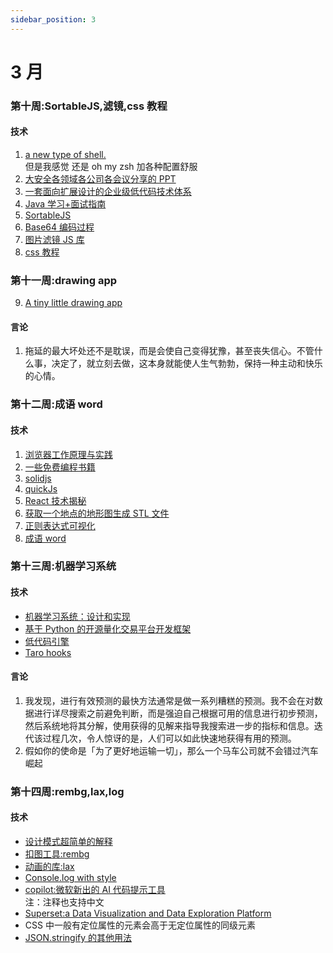 ```yaml
---
sidebar_position: 3
---
```


# 3 月

### 第十周:SortableJS,滤镜,css 教程

#### 技术

1. [a new type of shell.](https://www.nushell.sh/) <br />
   但是我感觉 还是 oh my zsh 加各种配置舒服
2. [大安全各领域各公司各会议分享的 PPT](https://github.com/FeeiCN/Security-PPT) <br />
3. [一套面向扩展设计的企业级低代码技术体系](http://lowcode-engine.cn/) <br />
4. [Java 学习+面试指南](https://github.com/Snailclimb/JavaGuide)<br />
5. [SortableJS](https://sortablejs.github.io/Sortable/)
6. [Base64 编码过程](https://devtool.tech/base64)
7. [图片滤镜 JS 库](https://github.com/PixiColorEffects/pixi-color-effects)
8. [css 教程](https://pengfeixc.com/tutorial/css/introduction)

### 第十一周:drawing app

9. [A tiny little drawing app](https://github.com/tldraw/tldraw)

#### 言论

1. 拖延的最大坏处还不是耽误，而是会使自己变得犹豫，甚至丧失信心。不管什么事，决定了，就立刻去做，这本身就能使人生气勃勃，保持一种主动和快乐的心情。

### 第十二周:成语 word

#### 技术

1. [浏览器工作原理与实践](https://blog.poetries.top/browser-working-principle/guide/part1/lesson01.html)
2. [一些免费编程书籍](https://github.com/justjavac/free-programming-books-zh_CN)
3. [solidjs](https://github.com/solidjs/solid)
4. [quickJs](https://github.com/quickjs-zh/QuickJS)
5. [React 技术揭秘](https://react.iamkasong.com/)
6. [获取一个地点的地形图生成 STL 文件](https://jthatch.com/Terrain2STL/)
7. [正则表达式可视化](https://regex-vis.com/)
8. [成语 word](https://handle.antfu.me/)

### 第十三周:机器学习系统

#### 技术

- [机器学习系统：设计和实现](https://github.com/openmlsys/openmlsys-zh)
- [基于 Python 的开源量化交易平台开发框架](https://www.vnpy.com/)
- [低代码引擎](https://lowcode-engine.cn/)
- [Taro hooks](https://github.com/innocces/taro-hooks)

#### 言论

1. 我发现，进行有效预测的最快方法通常是做一系列糟糕的预测。我不会在对数据进行详尽搜索之前避免判断，而是强迫自己根据可用的信息进行初步预测，然后系统地将其分解，使用获得的见解来指导我搜索进一步的指标和信息。迭代该过程几次，令人惊讶的是，人们可以如此快速地获得有用的预测。
2. 假如你的使命是「为了更好地运输一切」，那么一个马车公司就不会错过汽车崛起

### 第十四周:rembg,lax,log

#### 技术

- [设计模式超简单的解释](https://github.com/guanguans/design-patterns-for-humans-cn)
- [扣图工具:rembg](https://github.com/danielgatis/rembg)
- [动画的库:lax](https://github.com/alexfoxy/lax.js)
- [Console.log with style](https://github.com/adamschwartz/log)
- [copilot:微软新出的 AI 代码提示工具](https://copilot.github.com/) <br />
  注：注释也支持中文
- [Superset:a Data Visualization and Data Exploration Platform](https://github.com/apache/superset)
- CSS 中一般有定位属性的元素会高于无定位属性的同级元素
- [JSON.stringify 的其他用法](https://juejin.cn/post/7072122968087724046)
